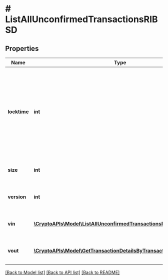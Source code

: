 # # ListAllUnconfirmedTransactionsRIBSD

## Properties

Name | Type | Description | Notes
------------ | ------------- | ------------- | -------------
**locktime** | **int** | Represents the locktime on the transaction on the specific blockchain, i.e. the blockheight at which the transaction is valid. |
**size** | **int** | Represents the total size of this transaction. |
**version** | **int** | Defines the version of the transaction. |
**vin** | [**\CryptoAPIs\Model\ListAllUnconfirmedTransactionsRIBSDVin[]**](ListAllUnconfirmedTransactionsRIBSDVin.md) | Represents the transaction inputs. |
**vout** | [**\CryptoAPIs\Model\GetTransactionDetailsByTransactionIDRIBSDVout[]**](GetTransactionDetailsByTransactionIDRIBSDVout.md) | Represents the transaction outputs. |

[[Back to Model list]](../../README.md#models) [[Back to API list]](../../README.md#endpoints) [[Back to README]](../../README.md)
